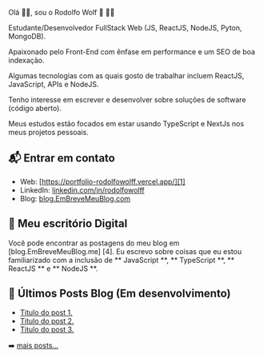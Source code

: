 Olá 👋🏻, sou o Rodolfo Wolf 🐺 👨‍💻

Estudante/Desenvolvedor FullStack Web (JS, ReactJS, NodeJS, Pyton, MongoDB).

Apaixonado pelo Front-End com ênfase em performance e um SEO de boa indexação.

Algumas tecnologias com as quais gosto de trabalhar incluem ReactJS, JavaScript, APIs e NodeJS.

Tenho interesse em escrever e desenvolver sobre soluções de software (código aberto).

Meus estudos estão focados em estar usando TypeScript e NextJs nos meus projetos pessoais.


## 📬 Entrar em contato

- Web: [https://portfolio-rodolfowolff.vercel.app/][1]
- LinkedIn: [linkedin.com/in/rodolfowolff][2]
- Blog: [blog.EmBreveMeuBlog.com][3]

## 🌳 Meu escritório Digital 

Você pode encontrar as postagens do meu blog em [blog.EmBreveMeuBlog.me] [4]. Eu escrevo sobre coisas que eu
estou familiarizado com a inclusão de ** JavaScript **, ** TypeScript **, ** ReactJS ** e
** NodeJS **.


## 📕 Últimos Posts Blog (Em desenvolvimento)

<!-- BLOG-POST-LIST:START -->
- [Titulo do post 1.](https://blog.EmBreveMeuBlog)
- [Titulo do post 2.](https://blog.EmBreveMeuBlog)
- [Titulo do post 3.](https://blog.EmBreveMeuBlog)
<!-- BLOG-POST-LIST:END -->

➡️ [mais posts...](https://blog.EmBreveMeuBlog.me)


[1]: https://portfolio-rodolfowolff.vercel.app/
[2]: https://www.linkedin.com/in/rodolfowolff
[3]: https://blog.EmBreveMeuBlog.com
